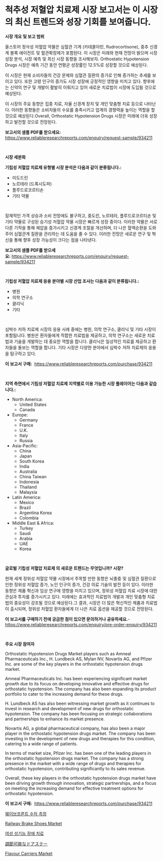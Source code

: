 <p><h1>척추성 저혈압 치료제 시장 보고서는 이 시장의 최신 트렌드와 성장 기회를 보여줍니다.</h1></p><p><strong>시장 개요 및 보고 범위</strong></p>
<p><p>올스토어 정삭성 저혈압 약물은 심혈관 기계 (카테콜아민, fludrocortisone), 중추 신경계 블록 에이전트 및 혈관확장제가 포함된다. 이 시장은 미래와 현재 전망이 밝으며 시장 성장 분석, 시장 예측 및 최신 시장 동향을 조사해보자. Orthostatic Hypotension Drugs 시장은 예측 기간 동안 연평균 성장률인 12.5%로 성장할 것으로 예상된다.</p><p>이 시장은 현재 소비자들의 건강 문제와 심혈관 질환의 증가로 인해 증가하는 추세를 보이고 있다. 또한 고령 인구의 증가도 시장 성장에 긍정적인 영향을 미치고 있다. 향후에는 신약의 연구 및 개발이 활발히 이뤄지고 있어 새로운 치료법이 시장에 도입될 것으로 예상된다.</p><p>이 시장의 주요 동향은 집중 치료, 자율 신경계 장치 및 개인 맞춤형 치료 등으로 나타난다. 이러한 동향들은 소비자들의 수요를 충족시키고 업계의 경쟁력을 높이는 역할을 할 것으로 예상된다.Overall, Orthostatic Hypotension Drugs 시장은 미래에 더욱 성장하고 발전할 것으로 전망된다.</p></p>
<p><strong>보고서의 샘플 PDF를 받으세요:</strong> <a href="https://www.reliableresearchreports.com/enquiry/request-sample/934211">https://www.reliableresearchreports.com/enquiry/request-sample/934211</a></p>
<p>&nbsp;</p>
<p><strong>시장 세분화</strong></p>
<p><strong>기립성 저혈압 치료제 유형별 시장 분석은 다음과 같이 분류됩니다.:</strong></p>
<p><ul><li>미도드린</li><li>노르테라 (드록시도파)</li><li>플루드로코르티손</li><li>기타 약물</li></ul></p>
<p>&nbsp;</p>
<p><p>잠재적인 가격 상승과 소비 전망에도 불구하고, 중도린, 노르테라, 플루드로코르티손 및 기타 약물로 구성된 승기성 저혈압 약물 시장은 빠르게 성장 중이다. 이러한 약물은 서로 다른 기작을 통해 체압을 증가시키고 신경계 조절을 개선하며, 더 나은 혈액순환을 도와주어 심혈관계 질환을 관리하는 데 도움을 줄 수 있다. 이러한 전망은 새로운 연구 및 혁신을 통해 향후 성장 가능성이 크다는 점을 나타낸다.</p></p>
<p><strong>보고서의 샘플 PDF를 받으세요:</strong>&nbsp;<a href="https://www.reliableresearchreports.com/enquiry/request-sample/934211">https://www.reliableresearchreports.com/enquiry/request-sample/934211</a></p>
<p>&nbsp;</p>
<p><strong> 기립성 저혈압 치료제 응용 분야별 시장 산업 조사는 다음과 같이 분류됩니다.:</strong></p>
<p><ul><li>병원</li><li>의학 연구소</li><li>클리닉</li><li>기타</li></ul></p>
<p>&nbsp;</p>
<p><p>심박수 저하 치료제 시장의 응용 사례 중에는 병원, 의학 연구소, 클리닉 및 기타 시장이 포함됩니다. 병원은 환자들에게 적합한 치료법을 제공하고, 의학 연구소는 새로운 치료법과 기술을 개발하는 데 중요한 역할을 합니다. 클리닉은 일상적인 치료를 제공하고 환자들을 돌보는 역할을 합니다. 기타 시장은 다양한 분야에서 심박수 저하 치료제의 응용을 탐구하고 있다.</p></p>
<p><strong>이 보고서 구매:</strong>&nbsp; <a href="https://www.reliableresearchreports.com/purchase/934211">https://www.reliableresearchreports.com/purchase/934211</a></p>
<p>&nbsp;</p>
<p><strong>지역 측면에서 기립성 저혈압 치료제 지역별로 이용 가능한 시장 플레이어는 다음과 같습니다.:</strong></p>
<p><ul>
    <li>
        North America:
        <ul>
            <li>United States</li>
            <li>Canada</li>
        </ul>
    </li>
    <li>
        Europe:
        <ul>
            <li>Germany</li>
            <li>France</li>
            <li>U.K.</li>
            <li>Italy</li>
            <li>Russia</li>
        </ul>
    </li>
    <li>
        Asia-Pacific:
        <ul>
            <li>China</li>
            <li>Japan</li>
            <li>South Korea</li>
            <li>India</li>
            <li>Australia</li>
            <li>China Taiwan</li>
            <li>Indonesia</li>
            <li>Thailand</li>
            <li>Malaysia</li>
        </ul>
    </li>
    <li>
        Latin America:
        <ul>
            <li>Mexico</li>
            <li>Brazil</li>
            <li>Argentina Korea</li>
            <li>Colombia</li>
        </ul>
    </li>
    <li>
        Middle East & Africa:
        <ul>
            <li>Turkey</li>
            <li>Saudi</li>
            <li>Arabia</li>
            <li>UAE</li>
            <li>Korea</li>
        </ul>
    </li>
    </ul></p>
<p>&nbsp;</p>
<p><strong>글로벌 기립성 저혈압 치료제 의 새로운 트렌드는 무엇입니까? 시장?</strong></p>
<p><p>현재 세계 정위성 저혈압 약물 시장에서 주목할 만한 동향은 뇌졸중 및 심혈관 질환으로 인한 정위성 저혈압 증가, 노인 인구의 증가, 건강 의료 기술의 발전 등이 있다. 이러한 동향은 제품 혁신과 임상 연구에 영향을 미치고 있으며, 정위성 저혈압 치료 시장에 대한 관심과 투자를 증가시키고 있다. 미래에는 효과적인 치료법의 개발과 개인 맞춤형 치료법의 중요성이 강조될 것으로 예상된다.그 결과, 시장은 더 많은 혁신적인 제품과 치료법이 출시되며, 정위성 저혈압 환자들에게 더 나은 치료 옵션을 제공할 것으로 전망된다.</p></p>
<p><strong>이 보고서를 구매하기 전에 궁금한 점이 있으면 문의하거나 공유하세요.</strong>- <a href="https://www.reliableresearchreports.com/enquiry/pre-order-enquiry/934211">https://www.reliableresearchreports.com/enquiry/pre-order-enquiry/934211</a></p>
<p>&nbsp;</p>
<p><strong>주요 시장 참여자</strong></p>
<p><p>Orthostatic Hypotension Drugs Market players such as Amneal Pharmaceuticals Inc., H. Lundbeck AS, Mylan NV, Novartis AG, and Pfizer Inc. are some of the key players in the orthostatic hypotension drugs market.</p><p>Amneal Pharmaceuticals Inc. has been experiencing significant market growth due to its focus on developing innovative and effective drugs for orthostatic hypotension. The company has also been expanding its product portfolio to cater to the increasing demand for these drugs.</p><p>H. Lundbeck AS has also been witnessing market growth as it continues to invest in research and development of new drugs for orthostatic hypotension. The company has been focusing on strategic collaborations and partnerships to enhance its market presence.</p><p>Novartis AG, a global pharmaceutical company, has also been a major player in the orthostatic hypotension drugs market. The company has been investing in the development of new drugs and therapies for this condition, catering to a wide range of patients.</p><p>In terms of market size, Pfizer Inc. has been one of the leading players in the orthostatic hypotension drugs market. The company has a strong presence in the market with a wide range of drugs and therapies for orthostatic hypotension, contributing significantly to its sales revenue.</p><p>Overall, these key players in the orthostatic hypotension drugs market have been driving growth through innovation, strategic partnerships, and a focus on meeting the increasing demand for effective treatment options for orthostatic hypotension.</p></p>
<p><strong>이 보고서 구매:</strong>&nbsp;&nbsp;<a href="https://www.reliableresearchreports.com/purchase/934211">https://www.reliableresearchreports.com/purchase/934211</a></p>
<p><p><a href="https://medium.com/@jimmieytrau676766/%ED%8C%8C%EC%9E%A5-%EC%A0%84%EB%A9%B4-%EB%8F%99%ED%95%A8%EC%9C%A0%EC%88%98-%EC%8B%9C%EC%9E%A5-%EC%A1%B0%EC%82%AC-%EB%B3%B4%EA%B3%A0%EC%84%9C-%EA%B7%B8-%EC%97%AD%EC%82%AC%EC%99%80-2024%EB%85%84%EB%B6%80%ED%84%B0-2031%EB%85%84%EA%B9%8C%EC%A7%80%EC%9D%98-%EC%98%88%EC%B8%A1-3d297740601e">웨이브프론트 수차 측정</a></p><p><a href="https://view.publitas.com/reportprime-1/railway-brake-shoes-market-size-reflecting-a-forecast-till-2031-market-by-type-by-application-and-by-geography/">Railway Brake Shoes Market</a></p><p><a href="https://github.com/crfsywufhm81415/Market-Research-Report-List-1/blob/main/6446633184368.md">여성 성기능 장애 치료</a></p><p><a href="https://medium.com/@briaabshire64/%E3%83%89%E3%82%A2%E7%94%A8%E3%82%A2%E3%82%B8%E3%83%A3%E3%82%B9%E3%82%BF%E3%83%96%E3%83%AB%E3%82%B9%E3%83%86%E3%82%A4%E5%B8%82%E5%A0%B4-%E3%82%BF%E3%82%A4%E3%83%97-%E3%82%A2%E3%83%97%E3%83%AA%E3%82%B1%E3%83%BC%E3%82%B7%E3%83%A7%E3%83%B3-%E3%81%8A%E3%82%88%E3%81%B3%E5%9C%B0%E7%90%86%E3%81%AB%E3%82%88%E3%82%8B%E5%8C%85%E6%8B%AC%E7%9A%84%E8%A9%95%E4%BE%A1-0d9cfee7205d">調節可能なドアステー</a></p><p><a href="https://angry-finch-aaf.notion.site/Flavour-Carriers-Market-Size-Growth-Outlook-from-2024-to-2031-projecting-at-Market-s-Trends-Analys-97c7e36446264287af9db83b192198e1">Flavour Carriers Market</a></p></p>
